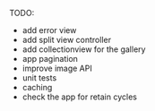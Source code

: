 
TODO:

- add error view
- add split view controller
- add collectionview for the gallery
- app pagination
- improve image API
- unit tests
- caching
- check the app for retain cycles
